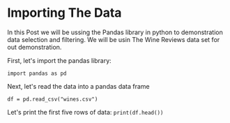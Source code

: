 # Importing The Data

In this Post we will be ussing the Pandas library in python to demonstration data selection and filtering. We will be usin The Wine Reviews data set for out demonstration. 


First, let's import the pandas library:

```import pandas as pd```

Next, let's read the data into a pandas data frame

```df = pd.read_csv("wines.csv")```

Let's print the first five rows of data:
``print(df.head())``

